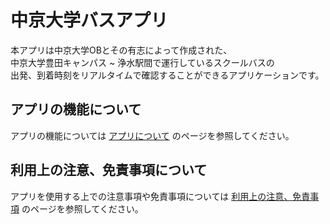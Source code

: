 # 中京大学バスアプリ

本アプリは中京大学OBとその有志によって作成された、  
中京大学豊田キャンパス ~ 浄水駅間で運行しているスクールバスの  
出発、到着時刻をリアルタイムで確認することができるアプリケーションです。

## アプリの機能について
アプリの機能については [アプリについて](about.md) のページを参照してください。

## 利用上の注意、免責事項について
アプリを使用する上での注意事項や免責事項については [利用上の注意、免責事項](precautions.md) のページを参照してください。